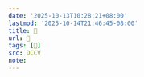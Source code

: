 ```yaml
---
date: '2025-10-13T10:28:21+08:00'
lastmod: '2025-10-14T21:46:45-08:00'
title: 􅐾
url: 􅐾
tags: [𩭌]
src: DCCV
note:
---
```

